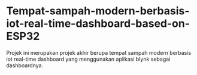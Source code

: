 # Tempat-sampah-modern-berbasis-iot-real-time-dashboard-based-on-ESP32
Projek ini merupakan projek akhir berupa tempat sampah modern berbasis iot real-time dashboard yang menggunakan aplikasi blynk sebagai dashboardnya. 
